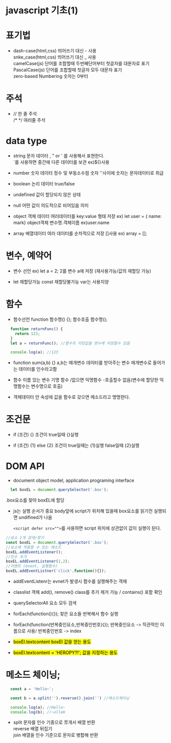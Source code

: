 javascript 기초(1)
===

# 표기법
- dash-case(html,css) 띄어쓰기 대신 - 사용  
  snke_case(html,css) 띄어쓰기 대신 _ 사용  
  camelCase(js) 단어를 조합할때 두번째단어부터 첫글자를 대문자로 표기
  PascalCase(js) 단어를 조합할때 첫글자 모두 대문자 표기  
  zero-based Numbering 숫자는 0부터

# 주석
- // 한 줄 주석  
  /* */ 여러줄 주석

# data type
- string 문자 데이터 , " or ' 를 사용해서 표현한다.  
  `를 사용하면 중간에 다른 데이터를 보관 ex)${}사용

- number 숫자 데이터 정수 및 부동소수점 숫자
  ''사이에 숫자는 문자데이터로 취급

- boolean 논리 데이터 true/false

- undefined 값이 할당되지 않은 상태

- null 어떤 값이 의도적으로 비어있음 의미

- object 객체 데이터 여러데이터를 key:value 형태 저장  ex) let user = { name: mark}
  object객체 변수명.객체이름 ex)user.name

- array 배열데이터 여러 데이터를 순차적으로 저장 []사용 ex) array = [];

# 변수, 예약어
- 변수 선언 ex) let a = 2; 2를 변수 a에 저장 (재사용가능/값의 재할당 가능)

- let 재할당가능 const 재할당불가능 var는 사용지양

# 함수
- 함수선언 function 함수명() {};
  함수호출 함수명();  

```js
  function returnFunc() {
    return 123;
  }
  let a = returnFunc(); //함수의 리턴값을 변수에 저장할수 있음

  console.log(a); //123
  ```
  
- function sum(a,b) {} a,b는 매개변수 데이터를 받아주는 변수
  매개변수로 들어가는 데이터를 인수라고함

- 함수 이름 있는 변수 기명 함수 /없으면 익명함수 -호출할수 없음(변수에 할당한 익명함수는 변수명으로 호출)

- 객체데이터 안 속성에 값을 함수로 갖으면 메소드라고 명명한다.

# 조건문
- if (조건) {} 조건이 true일때 {}실행

- if (조건) {1} else {2} 조건이 true일때는 {1}실행 false일때 {2}실행

# DOM API
- document object model, application programing interface

```js
  let boxEL = document.querySelector('.box');
```
  
  .box요소를 찾아 boxEL에 할당 

- js는 실행 순서가 중요 body앞에 script가 위치해 있을때 box요소를 읽기전 실행되면 undifined가 나옴  

  `<script defer src="">`를 사용하면 script 위치에 상관없이 값이 실행이 된다. 
```js
//요소 1개 검색/찾기
const boxEL = document.querySelector('.box');
//요소에 적용할 수 있는 메소드
boxEL.addEventListener(); 
//인수 추가
boxEL.addEventListener(1,2);
//이벤트 (event, 실행함수)
boxEL.addEventListner('click',function(){});
```
- addEventListenr는 evnet가 발생시 함수를 실행해주는 객체

- classlist 객체 add(), remove() class를 추가 제거 가능 / contains() 포함 확인

- querySelectorAll 요소 모두 검색

- forEach(function(){}); 찾은 요소들 반복해서 함수 실행

- forEach(function(반복중인요소,반복중인번호){}); 반복중인요소 -> 직관적인 이름으로 사용/ 반복중인번호 -> index

- <mark>boxEl.textcontent boxEl  값을 얻는 용도</mark>

- <mark>boxEl.textcontent = 'HEROPY?!'; 값을 지정하는 용도</mark>

# 메소드 체이닝;

```js
  const a = 'Hello~';

  const b = a.split('').reverse().join('') //메소드체이닝

  console.log(a); //Hello~
  console.log(b); //~olleH
  ```

- split 문자를 인수 기중으로 쪼개서 배열 반환  
  reverse 배열 뒤집기  
  join 배열을 인수 기준으로 문자로 병합해 반환